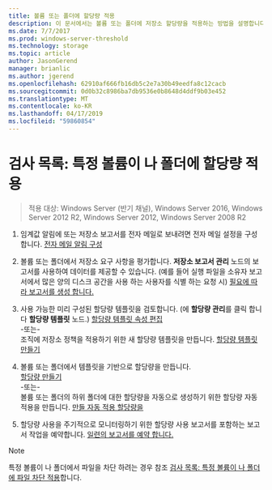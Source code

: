```yaml
---
title: 볼륨 또는 폴더에 할당량 적용
description: 이 문서에서는 볼륨 또는 폴더에 저장소 할당량을 적용하는 방법을 설명합니다.
ms.date: 7/7/2017
ms.prod: windows-server-threshold
ms.technology: storage
ms.topic: article
author: JasonGerend
manager: brianlic
ms.author: jgerend
ms.openlocfilehash: 62910af666fb16db5c2e7a30b49eedfa8c12cacb
ms.sourcegitcommit: 0d0b32c8986ba7db9536e0b8648d4ddf9b03e452
ms.translationtype: MT
ms.contentlocale: ko-KR
ms.lasthandoff: 04/17/2019
ms.locfileid: "59860854"
---
```

# <a name="checklist-apply-a-quota-to-a-volume-or-folder"></a>검사 목록: 특정 볼륨이 나 폴더에 할당량 적용

> 적용 대상: Windows Server (반기 채널), Windows Server 2016, Windows Server 2012 R2, Windows Server 2012, Windows Server 2008 R2

1. 임계값 알림에 또는 저장소 보고서를 전자 메일로 보내려면 전자 메일 설정을 구성합니다. [전자 메일 알림 구성](configure-email-notifications.md)

2. 볼륨 또는 폴더에서 저장소 요구 사항을 평가합니다. **저장소 보고서 관리** 노드의 보고서를 사용하여 데이터를 제공할 수 있습니다. (예를 들어 실행 파일을 소유자 보고서에서 많은 양의 디스크 공간을 사용 하는 사용자를 식별 하는 요청 시) [필요에 따라 보고서를 생성 합니다.](generate-reports-on-demand.md)

3. 사용 가능한 미리 구성된 할당량 템플릿을 검토합니다. (에 **할당량 관리**를 클릭 합니다 **할당량 템플릿** 노드.) [할당량 템플릿 속성 편집](edit-quota-template-properties.md) 
<br />-또는- <br /> 조직에 저장소 정책을 적용하기 위한 새 할당량 템플릿을 만듭니다. [할당량 템플릿 만들기](create-quota-template.md)

4. 볼륨 또는 폴더에서 템플릿을 기반으로 할당량을 만듭니다.  
 [할당량 만들기](create-quota.md) <br /> -또는- <br /> 볼륨 또는 폴더의 하위 폴더에 대한 할당량을 자동으로 생성하기 위한 할당량 자동 적용을 만듭니다. [만들 자동 적용 할당량을](create-auto-apply-quota.md)

6. 할당량 사용을 주기적으로 모니터링하기 위한 할당량 사용 보고서를 포함하는 보고서 작업을 예약합니다. [일련의 보고서를 예약 합니다.](schedule-set-of-reports.md)

> [!Note]
> 특정 볼륨이 나 폴더에서 파일을 차단 하려는 경우 참조 [검사 목록: 특정 볼륨이 나 폴더에 파일 차단 적용](checklist-apply-file-screen-to-volume-or-folder.md)합니다.











